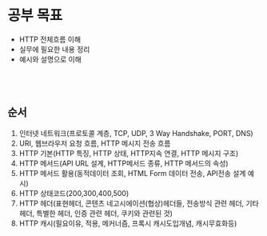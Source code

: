 # 공부 목표

- HTTP 전체흐름 이해
- 실무에 필요한 내용 정리
- 예시와 설명으로 이해
  <br/><br/><br/><br/>

## 순서

1. 인터넷 네트워크(프로토콜 계층, TCP, UDP, 3 Way Handshake, PORT, DNS)
2. URI, 웹브라우저 요청 흐름, HTTP 메시지 전송 흐름
3. HTTP 기본(HTTP 특징, HTTP 상태, HTTP지속 연결, HTTP 메시지 구조)
4. HTTP 메서드(API URL 설계, HTTP메서드 종류, HTTP 메서드의 속성)
5. HTTP 메서드 활용(동적데이터 조회, HTML Form 데이터 전송, API전송 설계 예시)
6. HTTP 상태코드(200,300,400,500)
7. HTTP 헤더(표현헤더, 콘텐츠 네고시에이션(협상)헤더들, 전송방식 관련 헤더, 기타헤더, 특별한 헤더, 인증 관련 헤더, 쿠키와 관련된 것)
8. HTTP 캐시(필요이유, 적용, 메커너즘, 프록시 캐시도입개념, 캐시무효화등)
   <br/><br/><br/><br/>
